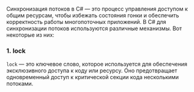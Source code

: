 
Синхронизация потоков в C# — это процесс управления доступом к общим ресурсам, чтобы избежать состояния гонки и обеспечить корректность работы многопоточных приложений. В C# для синхронизации потоков используются различные механизмы. Вот некоторые из них:

### 1. **lock**

`lock` — это ключевое слово, которое используется для обеспечения эксклюзивного доступа к коду или ресурсу. Оно предотвращает одновременный доступ к критической секции кода несколькими потоками.



